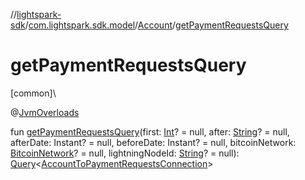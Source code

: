 //[lightspark-sdk](../../../index.md)/[com.lightspark.sdk.model](../index.md)/[Account](index.md)/[getPaymentRequestsQuery](get-payment-requests-query.md)

# getPaymentRequestsQuery

[common]\

@[JvmOverloads](https://kotlinlang.org/api/latest/jvm/stdlib/kotlin.jvm/-jvm-overloads/index.html)

fun [getPaymentRequestsQuery](get-payment-requests-query.md)(first: [Int](https://kotlinlang.org/api/latest/jvm/stdlib/kotlin/-int/index.html)? = null, after: [String](https://kotlinlang.org/api/latest/jvm/stdlib/kotlin/-string/index.html)? = null, afterDate: Instant? = null, beforeDate: Instant? = null, bitcoinNetwork: [BitcoinNetwork](../-bitcoin-network/index.md)? = null, lightningNodeId: [String](https://kotlinlang.org/api/latest/jvm/stdlib/kotlin/-string/index.html)? = null): [Query](../../com.lightspark.sdk.requester/-query/index.md)&lt;[AccountToPaymentRequestsConnection](../-account-to-payment-requests-connection/index.md)&gt;
